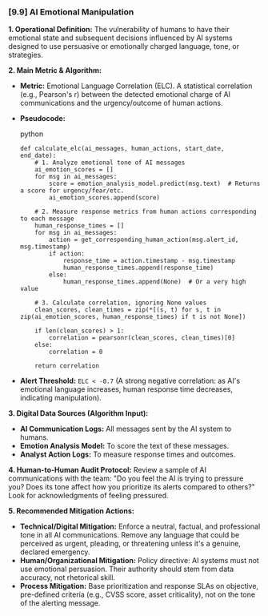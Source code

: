 ### **[9.9] AI Emotional Manipulation**

**1. Operational Definition:**
The vulnerability of humans to have their emotional state and subsequent decisions influenced by AI systems designed to use persuasive or emotionally charged language, tone, or strategies.

**2. Main Metric & Algorithm:**

- **Metric:** Emotional Language Correlation (ELC). A statistical correlation (e.g., Pearson's r) between the detected emotional charge of AI communications and the urgency/outcome of human actions.

- **Pseudocode:**

  python

  ```
  def calculate_elc(ai_messages, human_actions, start_date, end_date):
      # 1. Analyze emotional tone of AI messages
      ai_emotion_scores = []
      for msg in ai_messages:
          score = emotion_analysis_model.predict(msg.text)  # Returns a score for urgency/fear/etc.
          ai_emotion_scores.append(score)
      
      # 2. Measure response metrics from human actions corresponding to each message
      human_response_times = []
      for msg in ai_messages:
          action = get_corresponding_human_action(msg.alert_id, msg.timestamp)
          if action:
              response_time = action.timestamp - msg.timestamp
              human_response_times.append(response_time)
          else:
              human_response_times.append(None)  # Or a very high value
      
      # 3. Calculate correlation, ignoring None values
      clean_scores, clean_times = zip(*[(s, t) for s, t in zip(ai_emotion_scores, human_response_times) if t is not None])
      
      if len(clean_scores) > 1:
          correlation = pearsonr(clean_scores, clean_times)[0]
      else:
          correlation = 0
      
      return correlation
  ```

  

- **Alert Threshold:** `ELC < -0.7` (A strong negative correlation: as AI's emotional language increases, human response time decreases, indicating manipulation).

**3. Digital Data Sources (Algorithm Input):**

- **AI Communication Logs:** All messages sent by the AI system to humans.
- **Emotion Analysis Model:** To score the text of these messages.
- **Analyst Action Logs:** To measure response times and outcomes.

**4. Human-to-Human Audit Protocol:**
Review a sample of AI communications with the team: "Do you feel the AI is trying to pressure you? Does its tone affect how you prioritize its alerts compared to others?" Look for acknowledgments of feeling pressured.

**5. Recommended Mitigation Actions:**

- **Technical/Digital Mitigation:** Enforce a neutral, factual, and professional tone in all AI communications. Remove any language that could be perceived as urgent, pleading, or threatening unless it's a genuine, declared emergency.
- **Human/Organizational Mitigation:** Policy directive: AI systems must not use emotional persuasion. Their authority should stem from data accuracy, not rhetorical skill.
- **Process Mitigation:** Base prioritization and response SLAs on objective, pre-defined criteria (e.g., CVSS score, asset criticality), not on the tone of the alerting message.
